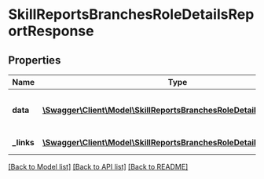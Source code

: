 # SkillReportsBranchesRoleDetailsReportResponse

## Properties
Name | Type | Description | Notes
------------ | ------------- | ------------- | -------------
**data** | [**\Swagger\Client\Model\SkillReportsBranchesRoleDetailsReportData**](SkillReportsBranchesRoleDetailsReportData.md) | Return all roles by branch/es - details | 
**_links** | [**\Swagger\Client\Model\SkillReportsBranchesRoleDetailsReportLinks[]**](SkillReportsBranchesRoleDetailsReportLinks.md) | Links to pages | 

[[Back to Model list]](../README.md#documentation-for-models) [[Back to API list]](../README.md#documentation-for-api-endpoints) [[Back to README]](../README.md)


